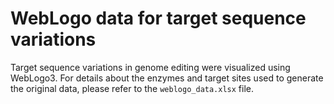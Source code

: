 # WebLogo data for target sequence variations
Target sequence variations in genome editing were visualized using WebLogo3. For details about the enzymes and target sites used to generate the original data, please refer to the `weblogo_data.xlsx` file.
